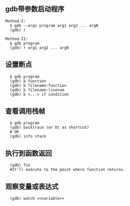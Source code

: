 ## gdb带参数启动程序
```
Method-I:
  $ gdb --args program arg1 arg2 ... argN  
  (gdb) r

Method-II:
  $ gdb program  
  (gdb) r arg1 arg2 ... argN
```

## 设置断点
```
  $ gdb program  
  (gdb) b function
  (gdb) b filename:function
  (gdb) b filename:linenum
  (gdb) b <...> if condition
```

## 查看调用栈帧
```
  $ gdb program  
  (gdb) backtrace (or bt as shortcut)
  # OR
  (gdb) info stack
```

## 执行到函数返回
```
  (gdb) fin
  #It'll execute to the point where function returns.
```

## 观察变量或表达式
```
  (gdb) watch <<variable>>
```
